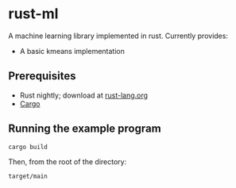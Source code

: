 rust-ml
======

A machine learning library implemented in rust.
Currently provides:
* A basic kmeans implementation

## Prerequisites
* Rust nightly; download at [rust-lang.org](http://www.rust-lang.org/)
* [Cargo](http://crates.io)

## Running the example program
```
cargo build
```
Then, from the root of the directory:
```
target/main
```
